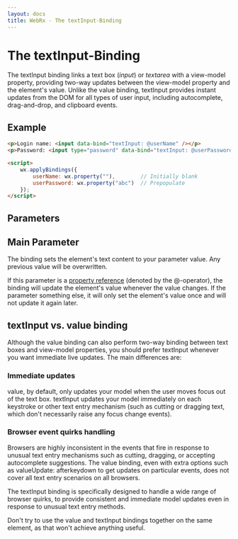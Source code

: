 ```yaml
---
layout: docs
title: WebRx - The textInput-Binding
---
```

# The textInput-Binding

The textInput binding links a text box (*input*) or *textarea* with a view-model property, providing two-way updates between 
the view-model property and the element's value. Unlike the value binding, textInput provides instant updates from the DOM 
for all types of user input, including autocomplete, drag-and-drop, and clipboard events.

## Example

```html
<p>Login name: <input data-bind="textInput: @userName" /></p>
<p>Password: <input type="password" data-bind="textInput: @userPassword" /></p>
```
 
```html
<script>
    wx.applyBindings({
        userName: wx.property(""),        // Initially blank
        userPassword: wx.property("abc")  // Prepopulate
    });
</script>
```

## Parameters

## Main Parameter

The binding sets the element's text content to your parameter value. Any previous value will be overwritten.

If this parameter is a [property reference](/docs/observable-properties.html#topic-propref) (denoted by the @-operator),
the binding will update the element's value whenever the value changes. 
If the parameter something else, it will only set the element's value once and will not update it again later.


## textInput vs. value binding

Although the value binding can also perform two-way binding between text boxes and view-model properties, 
you should prefer textInput whenever you want immediate live updates. The main differences are:

### Immediate updates

value, by default, only updates your model when the user moves focus out of the text box. 
textInput updates your model immediately on each keystroke or other text entry mechanism 
(such as cutting or dragging text, which don't necessarily raise any focus change events).

### Browser event quirks handling

Browsers are highly inconsistent in the events that fire in response to unusual text entry mechanisms 
such as cutting, dragging, or accepting autocomplete suggestions. The value binding, even with extra 
options such as valueUpdate: afterkeydown to get updates on particular events, does not cover 
all text entry scenarios on all browsers.

The textInput binding is specifically designed to handle a wide range of browser quirks, 
to provide consistent and immediate model updates even in response to unusual text entry methods.

Don't try to use the value and textInput bindings together on the same element, 
as that won't achieve anything useful.
